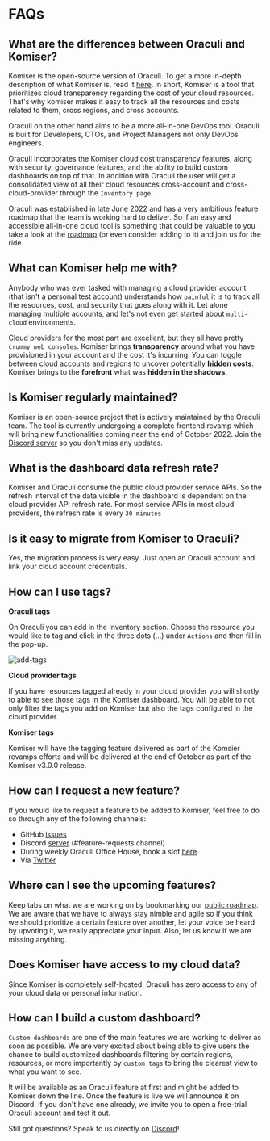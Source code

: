 # FAQs

## What are the differences between Oraculi and Komiser?

Komiser is the open-source version of Oraculi. To get a more in-depth description of what Komiser is, read it [here](/docs/Introduction/what-is-komiser.md). In short, Komiser is a tool that prioritizes cloud transparency regarding the cost of your cloud resources. That's why komiser makes it easy to track all the resources and costs related to them, cross regions, and cross accounts. 

Oraculi on the other hand aims to be a more all-in-one DevOps tool. Oraculi is built for Developers, CTOs, and Project Managers not only DevOps engineers. 

Oraculi incorporates the Komiser cloud cost transparency features, along with security, governance features, and the ability to build custom dashboards on top of that. In addition with Oraculi the user will get a consolidated view of all their cloud resources cross-account and cross-cloud-provider through the `Inventory page`. 

Oraculi was established in late June 2022 and has a very ambitious feature roadmap that the team is working hard to deliver. So if an easy and accessible all-in-one cloud tool is something that could be valuable to you take a look at the [roadmap](https://oraculi.canny.io/) (or even consider adding to it) and join us for the ride. 

## What can Komiser help me with? 

Anybody who was ever tasked with managing a cloud provider account (that isn't a personal test account) understands how `painful` it is to track all the resources, cost, and security that goes along with it. Let alone managing multiple accounts, and let's not even get started about `multi-cloud` environments. 

Cloud providers for the most part are excellent, but they all have pretty `crummy web consoles`. Komiser brings **transparency** around what you have provisioned in your account and the cost it's incurring. You can toggle between cloud accounts and regions to uncover potentially **hidden costs**. Komiser brings to the **forefront** what was **hidden in the shadows**. 

## Is Komiser regularly maintained?

Komiser is an open-source project that is actively maintained by the Oraculi team. The tool is currently undergoing a complete frontend revamp which will bring new functionalities coming near the end of October 2022. Join the [Discord server](https://discord.oraculi.io) so you don't miss any updates.

## What is the dashboard data refresh rate?

Komiser and Oraculi consume the public cloud provider service APIs. So the refresh interval of the data visible in the dashboard is dependent on the cloud provider API refresh rate. For most service APIs in most cloud providers, the refresh rate is every `30 minutes`

## Is it easy to migrate from Komiser to Oraculi?

Yes, the migration process is very easy. Just open an Oraculi account and link your cloud account credentials.

## How can I use tags?


**Oraculi tags**

On Oraculi you can add in the Inventory section. Choose the resource you would like to tag and click in the three dots (...) under `Actions` and then fill in the pop-up.

![add-tags](/img/add-tags.png)

**Cloud provider tags**

If you have resources tagged already in your cloud provider you will shortly to able to see those tags in the Komiser dashboard. You will be able to not only filter the tags you add on Komiser but also the tags configured in the cloud provider. 

**Komiser tags** 

Komiser will have the tagging feature delivered as part of the Komsier revamps efforts and will be delivered at the end of October as part of the Komiser v3.0.0 release. 

## How can I request a new feature?

If you would like to request a feature to be added to Komiser, feel free to do so through any of the following channels: 
- GitHub [issues](https://github.com/HelloOraculi/komiser/issues)
- Discord [server](https://discord.oraculi.io) (#feature-requests channel)
- During weekly Oraculi Office House, book a slot [here](https://calendly.com/jake-oraculi). 
- Via [Twitter](https://twitter.com/HelloOraculi) 

## Where can I see the upcoming features?

Keep tabs on what we are working on by bookmarking our [public roadmap](https://oraculi.canny.io/). We are aware that we have to always stay nimble and agile so if you think we should prioritize a certain feature over another, let your voice be heard by upvoting it, we really appreciate your input. Also, let us know if we are missing anything. 

## Does Komiser have access to my cloud data?

Since Komiser is completely self-hosted, Oraculi has zero access to any of your cloud data or personal information. 

## How can I build a custom dashboard? 

`Custom dashboards` are one of the main features we are working to deliver as soon as possible. We are very excited about being able to give users the chance to build customized dashboards filtering by certain regions, resources, or more importantly by `custom tags` to bring the clearest view to what you want to see. 

It will be available as an Oraculi feature at first and might be added to Komiser down the line. Once the feature is live we will announce it on Discord. If you don't have one already, we invite you to open a free-trial Oraculi account and test it out.

Still got questions? Speak to us directly on [Discord](https://discord.oraculi.io)! 
